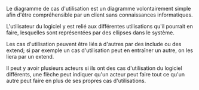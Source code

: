 Le diagramme de cas d'utilisation est un diagramme volontairement simple afin d'être compréhensible par un client sans connaissances informatiques.

L'utilisateur du logiciel y est relié aux différentes utilisations qu'il pourrait en faire, lesquelles sont représentées par des ellipses dans le système.

Les cas d'utilisation peuvent être liés à d'autres par des include ou des extend; si par exemple un cas d'utilisation peut en entraîner un autre, on les liera par un extend.

Il peut y avoir plusieurs acteurs si ils ont des cas d'utilisation du logiciel différents, une flèche peut indiquer qu'un acteur peut faire tout ce qu'un autre peut
faire en plus de ses propres cas d'utilisations.